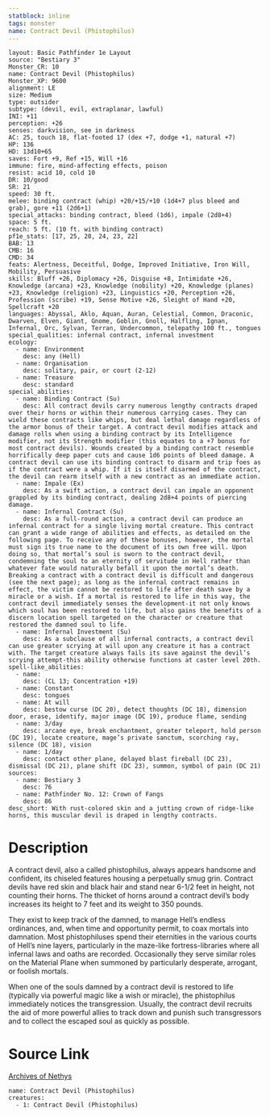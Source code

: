 ```yaml
---
statblock: inline
tags: monster
name: Contract Devil (Phistophilus)
---
```

```statblock
layout: Basic Pathfinder 1e Layout
source: "Bestiary 3"
Monster_CR: 10
name: Contract Devil (Phistophilus)
Monster_XP: 9600
alignment: LE
size: Medium
type: outsider
subtype: (devil, evil, extraplanar, lawful)
INI: +11
perception: +26
senses: darkvision, see in darkness
AC: 25, touch 18, flat-footed 17 (dex +7, dodge +1, natural +7)
HP: 136
HD: 13d10+65
saves: Fort +9, Ref +15, Will +16
immune: fire, mind-affecting effects, poison
resist: acid 10, cold 10
DR: 10/good
SR: 21
speed: 30 ft.
melee: binding contract (whip) +20/+15/+10 (1d4+7 plus bleed and grab), gore +11 (2d6+1)
special_attacks: binding contract, bleed (1d6), impale (2d8+4)
space: 5 ft.
reach: 5 ft. (10 ft. with binding contract)
pf1e_stats: [17, 25, 20, 24, 23, 22]
BAB: 13
CMB: 16
CMD: 34
feats: Alertness, Deceitful, Dodge, Improved Initiative, Iron Will, Mobility, Persuasive
skills: Bluff +26, Diplomacy +26, Disguise +8, Intimidate +26, Knowledge (arcana) +23, Knowledge (nobility) +20, Knowledge (planes) +23, Knowledge (religion) +23, Linguistics +20, Perception +26, Profession (scribe) +19, Sense Motive +26, Sleight of Hand +20, Spellcraft +20
languages: Abyssal, Aklo, Aquan, Auran, Celestial, Common, Draconic, Dwarven, Elven, Giant, Gnome, Goblin, Gnoll, Halfling, Ignan, Infernal, Orc, Sylvan, Terran, Undercommon, telepathy 100 ft., tongues
special_qualities: infernal contract, infernal investment
ecology:
  - name: Environment
    desc: any (Hell)
  - name: Organisation
    desc: solitary, pair, or court (2-12)
  - name: Treasure
    desc: standard
special_abilities:
  - name: Binding Contract (Su)
    desc: All contract devils carry numerous lengthy contracts draped over their horns or within their numerous carrying cases. They can wield these contracts like whips, but deal lethal damage regardless of the armor bonus of their target. A contract devil modifies attack and damage rolls when using a binding contract by its Intelligence modifier, not its Strength modifier (this equates to a +7 bonus for most contract devils). Wounds created by a binding contract resemble horrifically deep paper cuts and cause 1d6 points of bleed damage. A contract devil can use its binding contract to disarm and trip foes as if the contract were a whip. If it is itself disarmed of the contract, the devil can rearm itself with a new contract as an immediate action.
  - name: Impale (Ex)
    desc: As a swift action, a contract devil can impale an opponent grappled by its binding contract, dealing 2d8+4 points of piercing damage.
  - name: Infernal Contract (Su)
    desc: As a full-round action, a contract devil can produce an infernal contract for a single living mortal creature. This contract can grant a wide range of abilities and effects, as detailed on the following page. To receive any of these bonuses, however, the mortal must sign its true name to the document of its own free will. Upon doing so, that mortal’s soul is sworn to the contract devil, condemning the soul to an eternity of servitude in Hell rather than whatever fate would naturally befall it upon the mortal’s death. Breaking a contract with a contract devil is difficult and dangerous (see the next page); as long as the infernal contract remains in effect, the victim cannot be restored to life after death save by a miracle or a wish. If a mortal is restored to life in this way, the contract devil immediately senses the development-it not only knows which soul has been restored to life, but also gains the benefits of a discern location spell targeted on the character or creature that restored the damned soul to life.
  - name: Infernal Investment (Su)
    desc: As a subclause of all infernal contracts, a contract devil can use greater scrying at will upon any creature it has a contract with. The target creature always fails its save against the devil’s scrying attempt-this ability otherwise functions at caster level 20th.
spell-like_abilities:
  - name:
    desc: (CL 13; Concentration +19)
  - name: Constant
    desc: tongues
  - name: At will
    desc: bestow curse (DC 20), detect thoughts (DC 18), dimension door, erase, identify, major image (DC 19), produce flame, sending
  - name: 3/day
    desc: arcane eye, break enchantment, greater teleport, hold person (DC 19), locate creature, mage’s private sanctum, scorching ray, silence (DC 18), vision
  - name: 1/day
    desc: contact other plane, delayed blast fireball (DC 23), dismissal (DC 21), plane shift (DC 23), summon, symbol of pain (DC 21)
sources:
  - name: Bestiary 3
    desc: 76
  - name: Pathfinder No. 12: Crown of Fangs
    desc: 86
desc_short: With rust-colored skin and a jutting crown of ridge-like horns, this muscular devil is draped in lengthy contracts.
```
# Description
A contract devil, also a called phistophilus, always appears handsome and confident, its chiseled features housing a perpetually smug grin. Contract devils have red skin and black hair and stand near 6-1/2 feet in height, not counting their horns. The thicket of horns around a contract devil’s body increases its height to 7 feet and its weight to 350 pounds.

They exist to keep track of the damned, to manage Hell’s endless ordinances, and, when time and opportunity permit, to coax mortals into damnation. Most phistophiluses spend their eternities in the various courts of Hell’s nine layers, particularly in the maze-like fortress-libraries where all infernal laws and oaths are recorded. Occasionally they serve similar roles on the Material Plane when summoned by particularly desperate, arrogant, or foolish mortals.

When one of the souls damned by a contract devil is restored to life (typically via powerful magic like a wish or miracle), the phistophilus immediately notices the transgression. Usually, the contract devil recruits the aid of more powerful allies to track down and punish such transgressors and to collect the escaped soul as quickly as possible.
# Source Link
[Archives of Nethys](https://aonprd.com/MonsterDisplay.aspx?ItemName=Contract%20Devil%20(Phistophilus))
```encounter-table
name: Contract Devil (Phistophilus)
creatures:
  - 1: Contract Devil (Phistophilus)
```
